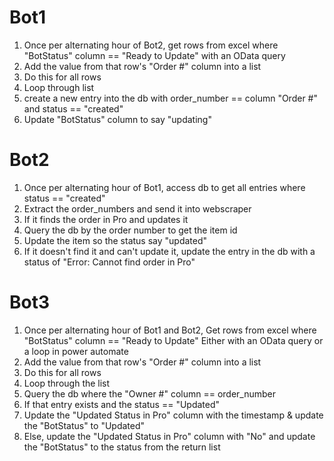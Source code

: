 # Bot1
1. Once per alternating hour of Bot2, get rows from excel where "BotStatus" column == "Ready to Update" with an OData query
2. Add the value from that row's "Order #" column into a list
3. Do this for all rows
4. Loop through list
5. create a new entry into the db with order_number == column "Order #" and status == "created"
6. Update "BotStatus" column to say "updating"

# Bot2
1. Once per alternating hour of Bot1, access db to get all entries where status == "created"
2. Extract the order_numbers and send it into webscraper
6. If it finds the order in Pro and updates it
7. Query the db by the order number to get the item id
8. Update the item so the status say "updated"
8. If it doesn't find it and can't update it, update the entry in the db with a status of "Error: Cannot find order in Pro"

# Bot3
1. Once per alternating hour of Bot1 and Bot2, Get rows from excel where "BotStatus" column == "Ready to Update"
    Either with an OData query or a loop in power automate
2. Add the value from that row's "Order #" column into a list
3. Do this for all rows
10. Loop through the list
11. Query the db where the "Owner #" column == order_number
11. If that entry exists and the status == "Updated"
12. Update the "Updated Status in Pro" column with the timestamp & update the "BotStatus" to "Updated" 
12. Else, update the "Updated Status in Pro" column with "No" and update the "BotStatus" to the status from the return list 


